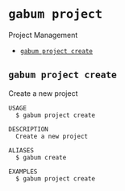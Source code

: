 `gabum project`
===============

Project Management

* [`gabum project create`](#gabum-project-create)

## `gabum project create`

Create a new project

```
USAGE
  $ gabum project create

DESCRIPTION
  Create a new project

ALIASES
  $ gabum create

EXAMPLES
  $ gabum project create
```
